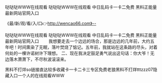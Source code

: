 哒哒哒WWW在线观看
哒哒哒WWW在线观看
中日乱码卡一卡二免费
黑料正能量最新网站官网入口


《最/新/观/看/入/口👉http://wencao66.com》--

哒哒哒WWW在线观看
哒哒哒WWW在线观看
中日乱码卡一卡二免费
黑料正能量最新网站官网入口
　　我想要走去一个边远的场合，那是边远的几年前，大约五年吧！时间熏染了无眠，落叶焚烧了惦记。五年前，我就站在这条路的尽头，对着何处的一棵许诺树许下理想。
	二、现在我决定鼓足勇气说出这句话：你大爷！无边落木萧萧下，不尽秋波滚滚来。





黑料不打烊so链接直达较多收藏卡一卡二卡三专区免费老狼黑料不打烊tttzzz07隐藏入口一个人的在线观看WWW
